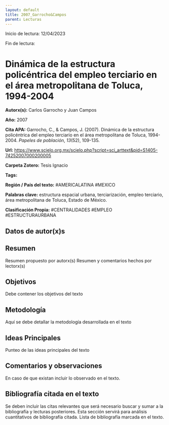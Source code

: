 ```yaml
---
layout: default
title: 2007_Garrocho&Campos
parent: Lecturas
---
```


Inicio de lectura: 12/04/2023

Fin de lectura:

# Dinámica de la estructura policéntrica del empleo terciario en el área metropolitana de Toluca, 1994-2004

**Autorx(s):** Carlos Garrocho y Juan Campos

**Año:** 2007

**Cita APA:** Garrocho, C., & Campos, J. (2007). Dinámica de la estructura policéntrica del empleo terciario en el área metropolitana de Toluca, 1994-2004. _Papeles de población_, _13_(52), 109-135.

**Url:** https://www.scielo.org.mx/scielo.php?script=sci_arttext&pid=S1405-74252007000200005

**Carpeta Zotero:** Tesis Ignacio

**Tags:** 

**Región / País del texto:** #AMERICALATINA #MEXICO

**Palabras clave:** estructura espacial urbana, terciarización, empleo terciario, área metropolitana de Toluca, Estado de México.

**Clasificación Propia:** #CENTRALIDADES #EMPLEO #ESTRUCTURAURBANA

## Datos de autor(x)s

## Resumen 

Resumen propuesto por autorx(s)
Resumen y comentarios hechos por lectorx(s)

## Objetivos

Debe contener los objetivos del texto

## Metodología

Aquí se debe detallar la metodología desarrollada en el texto

## Ideas Principales

Punteo de las ideas principales del texto

## Comentarios y observaciones

En caso de que existan incluir lo observado en el texto.

## Bibliografía citada en el texto

Se deben incluir las citas relevantes que será necesario buscar y sumar a la bibliografía y lecturas posteriores. 
Esta sección servirá para análisis cuantitativos de bibliografía citada. 
Lista de bibliografía marcada en el texto. 